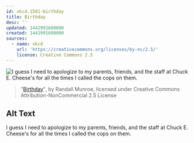 ```yaml
---
id: xkcd.1581-birthday
title: Birthday
desc: ''
updated: 1442991600000
created: 1442991600000
sources:
  - name: xkcd
    url: 'https://creativecommons.org/licenses/by-nc/2.5/'
    license: Creative Commons 2.5
---
```

![I guess I need to apologize to my parents, friends, and the staff at Chuck E. Cheese's for all the times I called the cops on them.](https://imgs.xkcd.com/comics/birthday.png)
> "[Birthday](https://xkcd.com/1581/)", by Randall Munroe, licensed under Creative Commons Attribution-NonCommercial 2.5 License

## Alt Text
I guess I need to apologize to my parents, friends, and the staff at Chuck E. Cheese's for all the times I called the cops on them.
